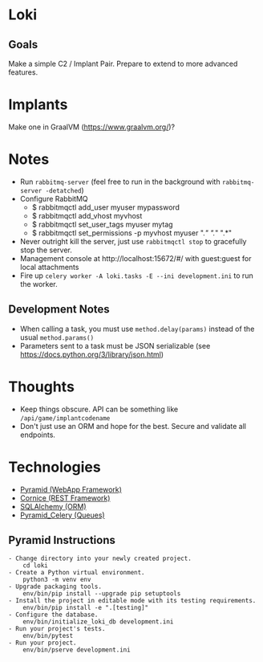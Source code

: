 # Loki

## Goals

Make a simple C2 / Implant Pair.  Prepare to extend to more advanced features.


# Implants

Make one in GraalVM (https://www.graalvm.org/)?


# Notes

  - Run `rabbitmq-server` (feel free to run in the background with `rabbitmq-server -detatched`)
  - Configure RabbitMQ
    - $ rabbitmqctl add_user myuser mypassword
    - $ rabbitmqctl add_vhost myvhost
    - $ rabbitmqctl set_user_tags myuser mytag
    - $ rabbitmqctl set_permissions -p myvhost myuser ".*" ".*" ".*"
  - Never outright kill the server, just use `rabbitmqctl stop` to gracefully stop the server.
  - Management console at http://localhost:15672/#/  with guest:guest for local attachments
  - Fire up `celery worker -A loki.tasks -E --ini development.ini` to run the worker.

## Development Notes
  
  - When calling a task, you must use `method.delay(params)` instead of the usual `method.params()`
  - Parameters sent to a task must be JSON serializable (see https://docs.python.org/3/library/json.html)
# Thoughts

  - Keep things obscure.  API can be something like `/api/game/implantcodename`
  - Don't just use an ORM and hope for the best. Secure and validate all endpoints.

# Technologies

  - [Pyramid (WebApp Framework)](https://trypyramid.com/)
  - [Cornice (REST Framework)](https://cornice.readthedocs.io/en/latest/)
  - [SQLAlchemy (ORM)](http://www.sqlalchemy.org/)
  - [Pyramid_Celery (Queues)](https://github.com/sontek/pyramid_celery)

## Pyramid Instructions

```
- Change directory into your newly created project.
    cd loki
- Create a Python virtual environment.
    python3 -m venv env
- Upgrade packaging tools.
    env/bin/pip install --upgrade pip setuptools
- Install the project in editable mode with its testing requirements.
    env/bin/pip install -e ".[testing]"
- Configure the database.
    env/bin/initialize_loki_db development.ini
- Run your project's tests.
    env/bin/pytest
- Run your project.
    env/bin/pserve development.ini
```